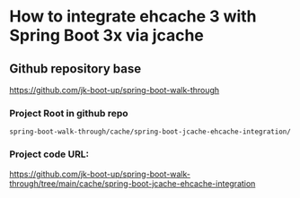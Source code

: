 # How to integrate ehcache 3 with Spring Boot 3x via jcache

 ## Github repository base
https://github.com/jk-boot-up/spring-boot-walk-through
 ### Project Root in github repo
    spring-boot-walk-through/cache/spring-boot-jcache-ehcache-integration/

 ### Project code URL:
    
https://github.com/jk-boot-up/spring-boot-walk-through/tree/main/cache/spring-boot-jcache-ehcache-integration
    